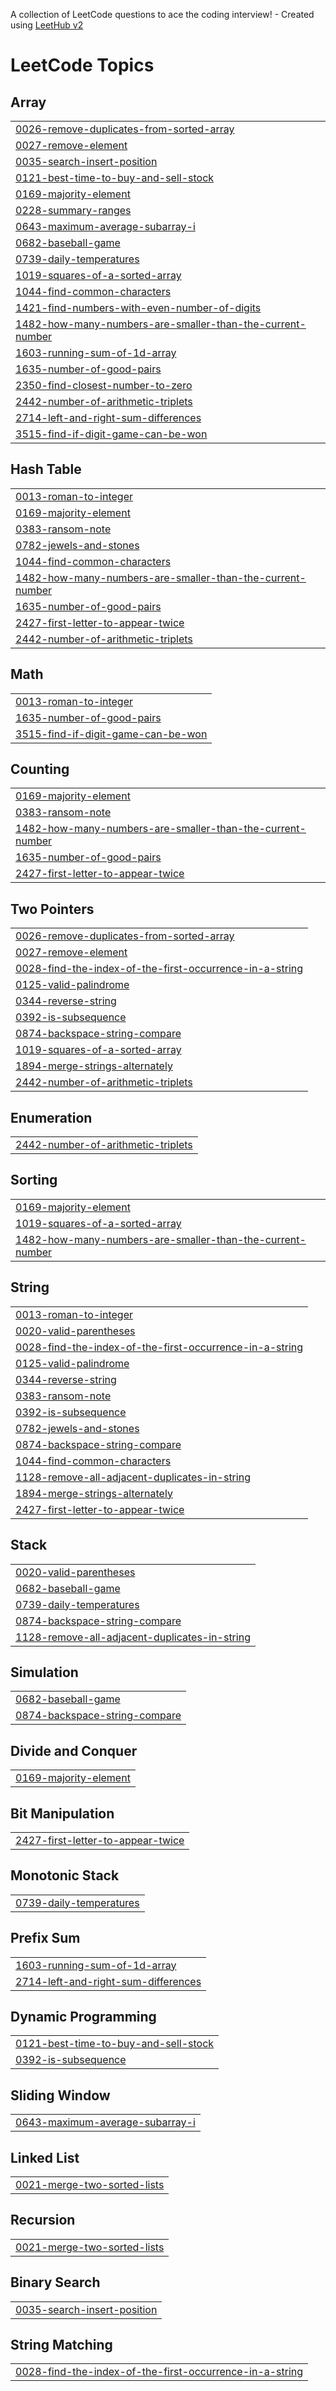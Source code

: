 A collection of LeetCode questions to ace the coding interview! - Created using [LeetHub v2](https://github.com/arunbhardwaj/LeetHub-2.0)
<!---LeetCode Topics Start-->
# LeetCode Topics
## Array
|  |
| ------- |
| [0026-remove-duplicates-from-sorted-array](https://github.com/Beki78/LeetCode/tree/master/0026-remove-duplicates-from-sorted-array) |
| [0027-remove-element](https://github.com/Beki78/LeetCode/tree/master/0027-remove-element) |
| [0035-search-insert-position](https://github.com/Beki78/LeetCode/tree/master/0035-search-insert-position) |
| [0121-best-time-to-buy-and-sell-stock](https://github.com/Beki78/LeetCode/tree/master/0121-best-time-to-buy-and-sell-stock) |
| [0169-majority-element](https://github.com/Beki78/LeetCode/tree/master/0169-majority-element) |
| [0228-summary-ranges](https://github.com/Beki78/LeetCode/tree/master/0228-summary-ranges) |
| [0643-maximum-average-subarray-i](https://github.com/Beki78/LeetCode/tree/master/0643-maximum-average-subarray-i) |
| [0682-baseball-game](https://github.com/Beki78/LeetCode/tree/master/0682-baseball-game) |
| [0739-daily-temperatures](https://github.com/Beki78/LeetCode/tree/master/0739-daily-temperatures) |
| [1019-squares-of-a-sorted-array](https://github.com/Beki78/LeetCode/tree/master/1019-squares-of-a-sorted-array) |
| [1044-find-common-characters](https://github.com/Beki78/LeetCode/tree/master/1044-find-common-characters) |
| [1421-find-numbers-with-even-number-of-digits](https://github.com/Beki78/LeetCode/tree/master/1421-find-numbers-with-even-number-of-digits) |
| [1482-how-many-numbers-are-smaller-than-the-current-number](https://github.com/Beki78/LeetCode/tree/master/1482-how-many-numbers-are-smaller-than-the-current-number) |
| [1603-running-sum-of-1d-array](https://github.com/Beki78/LeetCode/tree/master/1603-running-sum-of-1d-array) |
| [1635-number-of-good-pairs](https://github.com/Beki78/LeetCode/tree/master/1635-number-of-good-pairs) |
| [2350-find-closest-number-to-zero](https://github.com/Beki78/LeetCode/tree/master/2350-find-closest-number-to-zero) |
| [2442-number-of-arithmetic-triplets](https://github.com/Beki78/LeetCode/tree/master/2442-number-of-arithmetic-triplets) |
| [2714-left-and-right-sum-differences](https://github.com/Beki78/LeetCode/tree/master/2714-left-and-right-sum-differences) |
| [3515-find-if-digit-game-can-be-won](https://github.com/Beki78/LeetCode/tree/master/3515-find-if-digit-game-can-be-won) |
## Hash Table
|  |
| ------- |
| [0013-roman-to-integer](https://github.com/Beki78/LeetCode/tree/master/0013-roman-to-integer) |
| [0169-majority-element](https://github.com/Beki78/LeetCode/tree/master/0169-majority-element) |
| [0383-ransom-note](https://github.com/Beki78/LeetCode/tree/master/0383-ransom-note) |
| [0782-jewels-and-stones](https://github.com/Beki78/LeetCode/tree/master/0782-jewels-and-stones) |
| [1044-find-common-characters](https://github.com/Beki78/LeetCode/tree/master/1044-find-common-characters) |
| [1482-how-many-numbers-are-smaller-than-the-current-number](https://github.com/Beki78/LeetCode/tree/master/1482-how-many-numbers-are-smaller-than-the-current-number) |
| [1635-number-of-good-pairs](https://github.com/Beki78/LeetCode/tree/master/1635-number-of-good-pairs) |
| [2427-first-letter-to-appear-twice](https://github.com/Beki78/LeetCode/tree/master/2427-first-letter-to-appear-twice) |
| [2442-number-of-arithmetic-triplets](https://github.com/Beki78/LeetCode/tree/master/2442-number-of-arithmetic-triplets) |
## Math
|  |
| ------- |
| [0013-roman-to-integer](https://github.com/Beki78/LeetCode/tree/master/0013-roman-to-integer) |
| [1635-number-of-good-pairs](https://github.com/Beki78/LeetCode/tree/master/1635-number-of-good-pairs) |
| [3515-find-if-digit-game-can-be-won](https://github.com/Beki78/LeetCode/tree/master/3515-find-if-digit-game-can-be-won) |
## Counting
|  |
| ------- |
| [0169-majority-element](https://github.com/Beki78/LeetCode/tree/master/0169-majority-element) |
| [0383-ransom-note](https://github.com/Beki78/LeetCode/tree/master/0383-ransom-note) |
| [1482-how-many-numbers-are-smaller-than-the-current-number](https://github.com/Beki78/LeetCode/tree/master/1482-how-many-numbers-are-smaller-than-the-current-number) |
| [1635-number-of-good-pairs](https://github.com/Beki78/LeetCode/tree/master/1635-number-of-good-pairs) |
| [2427-first-letter-to-appear-twice](https://github.com/Beki78/LeetCode/tree/master/2427-first-letter-to-appear-twice) |
## Two Pointers
|  |
| ------- |
| [0026-remove-duplicates-from-sorted-array](https://github.com/Beki78/LeetCode/tree/master/0026-remove-duplicates-from-sorted-array) |
| [0027-remove-element](https://github.com/Beki78/LeetCode/tree/master/0027-remove-element) |
| [0028-find-the-index-of-the-first-occurrence-in-a-string](https://github.com/Beki78/LeetCode/tree/master/0028-find-the-index-of-the-first-occurrence-in-a-string) |
| [0125-valid-palindrome](https://github.com/Beki78/LeetCode/tree/master/0125-valid-palindrome) |
| [0344-reverse-string](https://github.com/Beki78/LeetCode/tree/master/0344-reverse-string) |
| [0392-is-subsequence](https://github.com/Beki78/LeetCode/tree/master/0392-is-subsequence) |
| [0874-backspace-string-compare](https://github.com/Beki78/LeetCode/tree/master/0874-backspace-string-compare) |
| [1019-squares-of-a-sorted-array](https://github.com/Beki78/LeetCode/tree/master/1019-squares-of-a-sorted-array) |
| [1894-merge-strings-alternately](https://github.com/Beki78/LeetCode/tree/master/1894-merge-strings-alternately) |
| [2442-number-of-arithmetic-triplets](https://github.com/Beki78/LeetCode/tree/master/2442-number-of-arithmetic-triplets) |
## Enumeration
|  |
| ------- |
| [2442-number-of-arithmetic-triplets](https://github.com/Beki78/LeetCode/tree/master/2442-number-of-arithmetic-triplets) |
## Sorting
|  |
| ------- |
| [0169-majority-element](https://github.com/Beki78/LeetCode/tree/master/0169-majority-element) |
| [1019-squares-of-a-sorted-array](https://github.com/Beki78/LeetCode/tree/master/1019-squares-of-a-sorted-array) |
| [1482-how-many-numbers-are-smaller-than-the-current-number](https://github.com/Beki78/LeetCode/tree/master/1482-how-many-numbers-are-smaller-than-the-current-number) |
## String
|  |
| ------- |
| [0013-roman-to-integer](https://github.com/Beki78/LeetCode/tree/master/0013-roman-to-integer) |
| [0020-valid-parentheses](https://github.com/Beki78/LeetCode/tree/master/0020-valid-parentheses) |
| [0028-find-the-index-of-the-first-occurrence-in-a-string](https://github.com/Beki78/LeetCode/tree/master/0028-find-the-index-of-the-first-occurrence-in-a-string) |
| [0125-valid-palindrome](https://github.com/Beki78/LeetCode/tree/master/0125-valid-palindrome) |
| [0344-reverse-string](https://github.com/Beki78/LeetCode/tree/master/0344-reverse-string) |
| [0383-ransom-note](https://github.com/Beki78/LeetCode/tree/master/0383-ransom-note) |
| [0392-is-subsequence](https://github.com/Beki78/LeetCode/tree/master/0392-is-subsequence) |
| [0782-jewels-and-stones](https://github.com/Beki78/LeetCode/tree/master/0782-jewels-and-stones) |
| [0874-backspace-string-compare](https://github.com/Beki78/LeetCode/tree/master/0874-backspace-string-compare) |
| [1044-find-common-characters](https://github.com/Beki78/LeetCode/tree/master/1044-find-common-characters) |
| [1128-remove-all-adjacent-duplicates-in-string](https://github.com/Beki78/LeetCode/tree/master/1128-remove-all-adjacent-duplicates-in-string) |
| [1894-merge-strings-alternately](https://github.com/Beki78/LeetCode/tree/master/1894-merge-strings-alternately) |
| [2427-first-letter-to-appear-twice](https://github.com/Beki78/LeetCode/tree/master/2427-first-letter-to-appear-twice) |
## Stack
|  |
| ------- |
| [0020-valid-parentheses](https://github.com/Beki78/LeetCode/tree/master/0020-valid-parentheses) |
| [0682-baseball-game](https://github.com/Beki78/LeetCode/tree/master/0682-baseball-game) |
| [0739-daily-temperatures](https://github.com/Beki78/LeetCode/tree/master/0739-daily-temperatures) |
| [0874-backspace-string-compare](https://github.com/Beki78/LeetCode/tree/master/0874-backspace-string-compare) |
| [1128-remove-all-adjacent-duplicates-in-string](https://github.com/Beki78/LeetCode/tree/master/1128-remove-all-adjacent-duplicates-in-string) |
## Simulation
|  |
| ------- |
| [0682-baseball-game](https://github.com/Beki78/LeetCode/tree/master/0682-baseball-game) |
| [0874-backspace-string-compare](https://github.com/Beki78/LeetCode/tree/master/0874-backspace-string-compare) |
## Divide and Conquer
|  |
| ------- |
| [0169-majority-element](https://github.com/Beki78/LeetCode/tree/master/0169-majority-element) |
## Bit Manipulation
|  |
| ------- |
| [2427-first-letter-to-appear-twice](https://github.com/Beki78/LeetCode/tree/master/2427-first-letter-to-appear-twice) |
## Monotonic Stack
|  |
| ------- |
| [0739-daily-temperatures](https://github.com/Beki78/LeetCode/tree/master/0739-daily-temperatures) |
## Prefix Sum
|  |
| ------- |
| [1603-running-sum-of-1d-array](https://github.com/Beki78/LeetCode/tree/master/1603-running-sum-of-1d-array) |
| [2714-left-and-right-sum-differences](https://github.com/Beki78/LeetCode/tree/master/2714-left-and-right-sum-differences) |
## Dynamic Programming
|  |
| ------- |
| [0121-best-time-to-buy-and-sell-stock](https://github.com/Beki78/LeetCode/tree/master/0121-best-time-to-buy-and-sell-stock) |
| [0392-is-subsequence](https://github.com/Beki78/LeetCode/tree/master/0392-is-subsequence) |
## Sliding Window
|  |
| ------- |
| [0643-maximum-average-subarray-i](https://github.com/Beki78/LeetCode/tree/master/0643-maximum-average-subarray-i) |
## Linked List
|  |
| ------- |
| [0021-merge-two-sorted-lists](https://github.com/Beki78/LeetCode/tree/master/0021-merge-two-sorted-lists) |
## Recursion
|  |
| ------- |
| [0021-merge-two-sorted-lists](https://github.com/Beki78/LeetCode/tree/master/0021-merge-two-sorted-lists) |
## Binary Search
|  |
| ------- |
| [0035-search-insert-position](https://github.com/Beki78/LeetCode/tree/master/0035-search-insert-position) |
## String Matching
|  |
| ------- |
| [0028-find-the-index-of-the-first-occurrence-in-a-string](https://github.com/Beki78/LeetCode/tree/master/0028-find-the-index-of-the-first-occurrence-in-a-string) |
<!---LeetCode Topics End-->